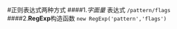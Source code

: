 #正则表达式两种方式
####1.*字面量* 表达式
    `/pattern/flags`<br>
####2.**RegExp**构造函数
     `new RegExp('pattern','flags')`
  
 